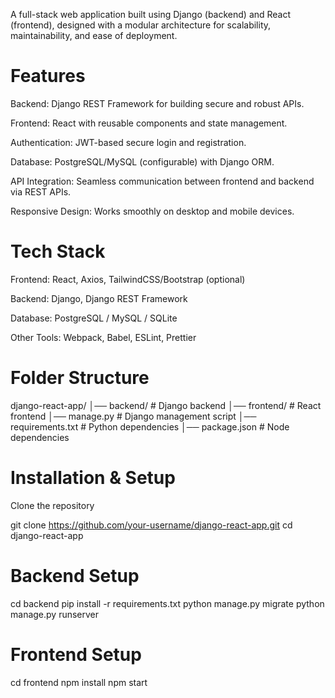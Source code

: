 A full-stack web application built using Django (backend) and React (frontend), designed with a modular architecture for scalability, maintainability, and ease of deployment.

# Features
Backend: Django REST Framework for building secure and robust APIs.

Frontend: React with reusable components and state management.

Authentication: JWT-based secure login and registration.

Database: PostgreSQL/MySQL (configurable) with Django ORM.

API Integration: Seamless communication between frontend and backend via REST APIs.

Responsive Design: Works smoothly on desktop and mobile devices.

# Tech Stack
Frontend: React, Axios, TailwindCSS/Bootstrap (optional)

Backend: Django, Django REST Framework

Database: PostgreSQL / MySQL / SQLite

Other Tools: Webpack, Babel, ESLint, Prettier

# Folder Structure

django-react-app/
│── backend/        # Django backend
│── frontend/       # React frontend
│── manage.py       # Django management script
│── requirements.txt # Python dependencies
│── package.json    # Node dependencies
# Installation & Setup
Clone the repository

git clone https://github.com/your-username/django-react-app.git
cd django-react-app
# Backend Setup

cd backend
pip install -r requirements.txt
python manage.py migrate
python manage.py runserver
# Frontend Setup

cd frontend
npm install
npm start

